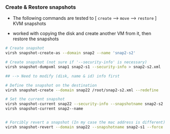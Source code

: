 

### Create & Restore snapshots

* The following commands are tested to [ `create` --> `move` --> `restore` ] KVM snapshots

* worked with copying the disk and create another VM from it, then restore the snapshots 


```bash
# Create snapshot
virsh snapshot-create-as --domain snap2 --name 'snap2-s2'

# Create snapshot (not sure if '--security-info' is necessary)
virsh snapshot-dumpxml snap1 snap2-s1 --security-info > snap2-s2.xml

## --> Need to modify (disk, name & id) info first

# Define the snapshot on the destination
virsh snapshot-create --domain snap22 /root/snap2-s2.xml --redefine

# Set the current snapshot
virsh snapshot-current snap22 --security-info --snapshotname snap2-s2
virsh snapshot-current snap2--name


# Forcibly revert a snapshot (In my case the mac address is different)
virsh snapshot-revert --domain snap22 --snapshotname snap2-s1 --force
```







